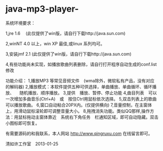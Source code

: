 java-mp3-player-
================

系统环境要求：

1,jre 1.6 　(此仅提供了win版，请自行下载http://java.sun.com)

2,winNT 4.0 以上，win XP 最佳,或linux 系列均可。

3,安装jmf 2.1 (此仅提供了win版，请自行下载http://java.sun.com)

4,有些功能尚未实现，如播放歌曲列表删除，请自行打开程序自动生成的conf.list修改


功能介绍：
1,播放MP3 等常见音频文件　(wma除外，微软私有产品，没有对应的解码器)
2,播放模式：本软件提供五种可供选择，单曲播放、单曲循环、循环播放、
　随机播放、顺序播放。
3,提供　播放、暂停、停止功能
4,曲目列表　可以一次增加多曲音乐(Ctrl+A)　或　按住Ctrl用鼠标依次选择。
5,双击列表上的歌曲可以播放歌曲。
6,窗口自动粘合20PX内。(仅提供横向)
7,音量控制，在主窗体上，用滑动鼠标滚轮即可调整音量大小。
8,拖拽消失功能。类似QQ那样,操作方法：用鼠标拖动主窗体靠近　系统右下角任务　栏通知区域，即可自动隐藏。双击小图标即可恢复。

有需要源码的和我联系，本人网站 http://www.qingruxu.com 
在线留言即可。　　　　　　　

清如许工作室　2013-01-25
